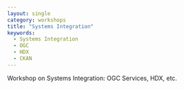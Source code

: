 ```yaml
---
layout: single
category: workshops
title: "Systems Integration"
keywords:
  - Systems Integration
  - OGC
  - HDX
  - CKAN
---
```

Workshop on Systems Integration: OGC Services, HDX, etc.
